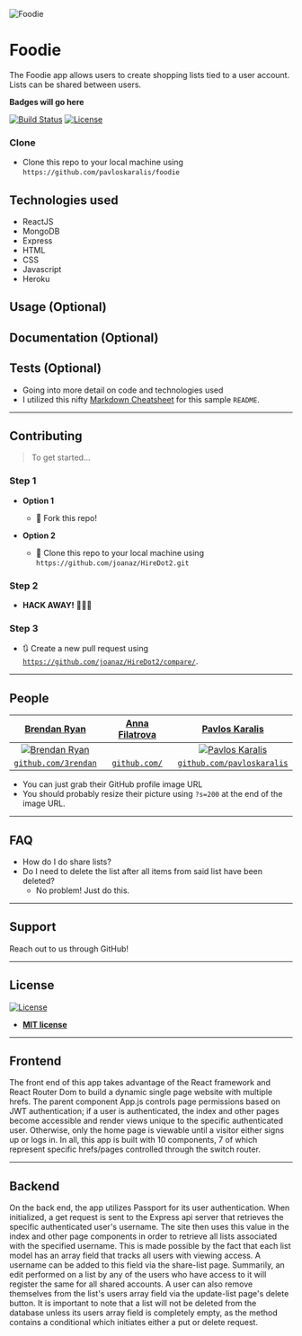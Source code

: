 ![Foodie](https://raw.git.generalassemb.ly/3rendan/hfb/master/cart.gif)



# Foodie

The Foodie app allows users to create shopping lists tied to a user account. Lists can be shared between users.

**Badges will go here**

[![Build Status](http://img.shields.io/travis/badges/badgerbadgerbadger.svg?style=flat-square)](https://travis-ci.org/badges/badgerbadgerbadger) [![License](http://img.shields.io/:license-mit-blue.svg?style=flat-square)](http://badges.mit-license.org)

### Clone

- Clone this repo to your local machine using `https://github.com/pavloskaralis/foodie`


## Technologies used
  - ReactJS
  - MongoDB
  - Express
  - HTML
  - CSS
  - Javascript
  - Heroku

## Usage (Optional)
## Documentation (Optional)
## Tests (Optional)

- Going into more detail on code and technologies used
- I utilized this nifty <a href="https://github.com/adam-p/markdown-here/wiki/Markdown-Cheatsheet" target="_blank">Markdown Cheatsheet</a> for this sample `README`.

---

## Contributing

> To get started...

### Step 1

- **Option 1**
    - 🍴 Fork this repo!

- **Option 2**
    - 👯 Clone this repo to your local machine using `https://github.com/joanaz/HireDot2.git`

### Step 2

- **HACK AWAY!** 🔨🔨🔨

### Step 3

- 🔃 Create a new pull request using <a href="https://github.com/joanaz/HireDot2/compare/" target="_blank">`https://github.com/joanaz/HireDot2/compare/`</a>.

---

## People

| <a href="http://fvcproductions.com" target="_blank">Brendan Ryan</a> | <a href="http://fvcproductions.com" target="_blank">Anna Filatrova</a> | <a href="http://fvcproductions.com" target="_blank">Pavlos Karalis</a> |
| :---: |:---:| :---:|
| [![Brendan Ryan](https://git.generalassemb.ly/3rendan.png?s=200)](http://brendanryan.space)    | [![]()](http://fvcproductions.com) | [![Pavlos Karalis](https://github.com/pavloskaralis.png?s=200)](URL)  |
| <a href="http://github.com/3rendan" target="_blank">`github.com/3rendan`</a> | <a href="http://github.com/fvcproductions" target="_blank">`github.com/`</a> | <a href="http://github.com/fvcproductions" target="_blank">`github.com/pavloskaralis`</a> |

- You can just grab their GitHub profile image URL
- You should probably resize their picture using `?s=200` at the end of the image URL.

---

## FAQ

- How do I do share lists?
- Do I need to delete the list after all items from said list have been deleted?
    - No problem! Just do this.

---

## Support

Reach out to us through GitHub!

---

## License

[![License](http://img.shields.io/:license-mit-blue.svg?style=flat-square)](http://badges.mit-license.org)

- **[MIT license](http://opensource.org/licenses/mit-license.php)**

---

## Frontend 

The front end of this app takes advantage of the React framework and React Router Dom to build a dynamic single page website with multiple hrefs. The parent component App.js controls page permissions based on JWT authentication; if a user is authenticated, the index and other pages become accessible and render views unique to the specific authenticated user. Otherwise, only the home page is viewable until a visitor either signs up or logs in. In all, this app is built with 10 components, 7 of which represent specific hrefs/pages controlled through the switch router. 

---

## Backend 

On the back end, the app utilizes Passport for its user authentication. When initialized, a get request is sent to the Express api server that retrieves the specific authenticated user's username. The site then uses this value in the index and other page components in order to retrieve all lists associated with the specified username. This is made possible by the fact that each list model has an array field that tracks all users with viewing access. A username can be added to this field via the share-list page. Summarily, an edit performed on a list by any of the users who have access to it will register the same for all shared accounts. A user can also remove themselves from the list's users array field via the update-list page's delete button. It is important to note that a list will not be deleted from the database unless its users array field is completely empty, as the method contains a conditional which initiates either a put or delete request.

